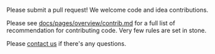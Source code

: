 Please submit a pull request!  We welcome code and idea contributions.

Please see [docs/pages/overview/contrib.md](https://bloomberg.github.io/comdb2/contrib.html) for 
a full list of recommendation for contributing code.  Very few rules are set in stone.  

Please [contact us](mailto:opencomdb2@bloomberg.com) if there's any questions.
